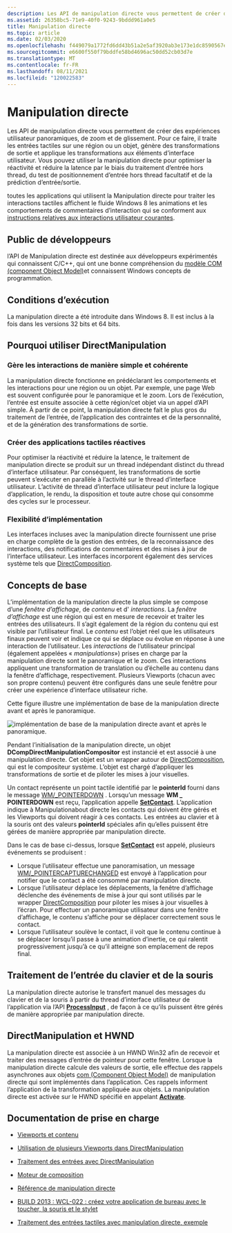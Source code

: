 ```yaml
---
description: Les API de manipulation directe vous permettent de créer des expériences utilisateur panoramiques, de zoom et de glissement. Pour ce faire, il traite les entrées tactiles sur une région ou un objet, génère des transformations de sortie et applique les transformations aux éléments d’interface utilisateur.
ms.assetid: 26358bc5-71e9-40f0-9243-9bddd961a0e5
title: Manipulation directe
ms.topic: article
ms.date: 02/03/2020
ms.openlocfilehash: f449079a1772fd6dd43b51a2e5af3920ab3e173e1dc8590567ed4555b6deaf31
ms.sourcegitcommit: e6600f550f79bddfe58bd4696ac50dd52cb03d7e
ms.translationtype: MT
ms.contentlocale: fr-FR
ms.lasthandoff: 08/11/2021
ms.locfileid: "120022583"
---
```

# <a name="direct-manipulation"></a>Manipulation directe

Les API de manipulation directe vous permettent de créer des expériences utilisateur panoramiques, de zoom et de glissement. Pour ce faire, il traite les entrées tactiles sur une région ou un objet, génère des transformations de sortie et applique les transformations aux éléments d’interface utilisateur. Vous pouvez utiliser la manipulation directe pour optimiser la réactivité et réduire la latence par le biais du traitement d’entrée hors thread, du test de positionnement d’entrée hors thread facultatif et de la prédiction d’entrée/sortie.

toutes les applications qui utilisent la Manipulation directe pour traiter les interactions tactiles affichent le fluide Windows 8 les animations et les comportements de commentaires d’interaction qui se conforment aux [instructions relatives aux interactions utilisateur courantes](/windows/uwp/design/input/).

## <a name="developer-audience"></a>Public de développeurs

l’API de Manipulation directe est destinée aux développeurs expérimentés qui connaissent C/C++, qui ont une bonne compréhension du [modèle COM (component Object Model)](../com/component-object-model--com--portal.md)et connaissent Windows concepts de programmation.

## <a name="run-time-requirements"></a>Conditions d’exécution

La manipulation directe a été introduite dans Windows 8. Il est inclus à la fois dans les versions 32 bits et 64 bits.

## <a name="why-use-directmanipulation"></a>Pourquoi utiliser DirectManipulation

### <a name="handles-interactions-in-a-straightforward-and-consistent-manner"></a>Gère les interactions de manière simple et cohérente

La manipulation directe fonctionne en prédéclarant les comportements et les interactions pour une région ou un objet. Par exemple, une page Web est souvent configurée pour le panoramique et le zoom. Lors de l’exécution, l’entrée est ensuite associée à cette région/cet objet via un appel d’API simple. À partir de ce point, la manipulation directe fait le plus gros du traitement de l’entrée, de l’application des contraintes et de la personnalité, et de la génération des transformations de sortie.

### <a name="build-responsive-touch-applications"></a>Créer des applications tactiles réactives

Pour optimiser la réactivité et réduire la latence, le traitement de manipulation directe se produit sur un thread indépendant distinct du thread d’interface utilisateur. Par conséquent, les transformations de sortie peuvent s’exécuter en parallèle à l’activité sur le thread d’interface utilisateur. L’activité de thread d’interface utilisateur peut inclure la logique d’application, le rendu, la disposition et toute autre chose qui consomme des cycles sur le processeur.

### <a name="implementation-flexibility"></a>Flexibilité d’implémentation

Les interfaces incluses avec la manipulation directe fournissent une prise en charge complète de la gestion des entrées, de la reconnaissance des interactions, des notifications de commentaires et des mises à jour de l’interface utilisateur. Les interfaces incorporent également des services système tels que [DirectComposition](../directcomp/directcomposition-portal.md).

## <a name="basic-concepts"></a>Concepts de base

L’implémentation de la manipulation directe la plus simple se compose d’une *fenêtre d’affichage*, de *contenu* et d' *interactions*. La *fenêtre d’affichage* est une région qui est en mesure de recevoir et traiter les entrées des utilisateurs. Il s’agit également de la région du contenu qui est visible par l’utilisateur final. Le *contenu* est l’objet réel que les utilisateurs finaux peuvent voir et indique ce qui se déplace ou évolue en réponse à une interaction de l’utilisateur. Les *interactions* de l’utilisateur principal (également appelées « *manipulations*») prises en charge par la manipulation directe sont le panoramique et le zoom. Ces interactions appliquent une transformation de translation ou d’échelle au contenu dans la fenêtre d’affichage, respectivement. Plusieurs Viewports (chacun avec son propre contenu) peuvent être configurés dans une seule fenêtre pour créer une expérience d’interface utilisateur riche.

Cette figure illustre une implémentation de base de la manipulation directe avant et après le panoramique.

![implémentation de base de la manipulation directe avant et après le panoramique.](images/dm-art-1.png)

Pendant l’initialisation de la manipulation directe, un objet **DCompDirectManipulationCompositor** est instancié et est associé à une manipulation directe. Cet objet est un wrapper autour de [DirectComposition](../directcomp/directcomposition-portal.md), qui est le compositeur système. L’objet est chargé d’appliquer les transformations de sortie et de piloter les mises à jour visuelles.

Un contact représente un point tactile identifié par le **pointerId** fourni dans le message [WM/_POINTERDOWN](../inputmsg/wm-pointerdown.md) . Lorsqu’un message **WM \_ POINTERDOWN** est reçu, l’application appelle [**SetContact**](/windows/win32/api/DirectManipulation/nf-directmanipulation-idirectmanipulationviewport-setcontact). L’application indique à Manipulationabout directe les contacts qui doivent être gérés et les Viewports qui doivent réagir à ces contacts. Les entrées au clavier et à la souris ont des valeurs **pointerId** spéciales afin qu’elles puissent être gérées de manière appropriée par manipulation directe.

Dans le cas de base ci-dessus, lorsque [**SetContact**](/windows/win32/api/DirectManipulation/nf-directmanipulation-idirectmanipulationviewport-setcontact) est appelé, plusieurs événements se produisent :

- Lorsque l’utilisateur effectue une panoramisation, un message [WM/_POINTERCAPTURECHANGED](../inputmsg/wm-pointercapturechanged.md) est envoyé à l’application pour notifier que le contact a été consommé par manipulation directe.
- Lorsque l’utilisateur déplace les déplacements, la fenêtre d’affichage déclenche des événements de mise à jour qui sont utilisés par le wrapper [DirectComposition](../directcomp/directcomposition-portal.md) pour piloter les mises à jour visuelles à l’écran. Pour effectuer un panoramique utilisateur dans une fenêtre d’affichage, le contenu s’affiche pour se déplacer correctement sous le contact.
- Lorsque l’utilisateur soulève le contact, il voit que le contenu continue à se déplacer lorsqu’il passe à une animation d’inertie, ce qui ralentit progressivement jusqu’à ce qu’il atteigne son emplacement de repos final.

## <a name="processing-keyboard-and-mouse-input"></a>Traitement de l’entrée du clavier et de la souris

La manipulation directe autorise le transfert manuel des messages du clavier et de la souris à partir du thread d’interface utilisateur de l’application via l’API [**ProcessInput**](/windows/win32/api/DirectManipulation/nf-directmanipulation-idirectmanipulationmanager-processinput) , de façon à ce qu’ils puissent être gérés de manière appropriée par manipulation directe.

## <a name="directmanipulation-and-the-hwnd"></a>DirectManipulation et HWND

La manipulation directe est associée à un HWND Win32 afin de recevoir et traiter des messages d’entrée de pointeur pour cette fenêtre. Lorsque la manipulation directe calcule des valeurs de sortie, elle effectue des rappels asynchrones aux objets [com (Component Object Model)](../com/component-object-model--com--portal.md) de manipulation directe qui sont implémentés dans l’application. Ces rappels informent l’application de la transformation appliquée aux objets. La manipulation directe est activée sur le HWND spécifié en appelant [**Activate**](/windows/win32/api/DirectManipulation/nf-directmanipulation-idirectmanipulationmanager-activate).

## <a name="supporting-documentation"></a>Documentation de prise en charge

- [Viewports et contenu](directmanipulation-viewports-and-content.md)
- [Utilisation de plusieurs Viewports dans DirectManipulation](directmanipulation-multiple-vieports.md)
- [Traitement des entrées avec DirectManipulation](directmanipulation-processing-input-with-directmanipulation.md)
- [Moteur de composition](directmanipulation-composition-engine.md)
- [Référence de manipulation directe](direct-manipulation-reference.md)

- [BUILD 2013 : WCL-022 : créez votre application de bureau avec le toucher, la souris et le stylet](https://channel9.msdn.com/Events/Build/2013/4-022)
- [Traitement des entrées tactiles avec manipulation directe, exemple](https://github.com/microsoft/Windows-classic-samples/tree/1d363ff4bd17d8e20415b92e2ee989d615cc0d91/Samples/TouchInputDirectManipulation)
